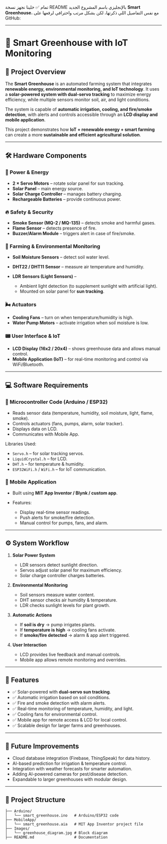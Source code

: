 تمام ✅ خلينا نجهز نسخة README بالإنجليزي باسم المشروع الجديد **Smart Greenhouse**، مع نفس التفاصيل اللي ذكرتها، لكن بشكل مرتب واحترافي لرفعها على GitHub:

---

# 🌱 Smart Greenhouse with IoT Monitoring

## 🔹 Project Overview

The **Smart Greenhouse** is an automated farming system that integrates **renewable energy, environmental monitoring, and IoT technology**.
It uses a **solar-powered system with dual-servo tracking** to maximize energy efficiency, while multiple sensors monitor soil, air, and light conditions.

The system is capable of **automatic irrigation, cooling, and fire/smoke detection**, with alerts and controls accessible through an **LCD display and mobile application**.

This project demonstrates how **IoT + renewable energy + smart farming** can create a more **sustainable and efficient agricultural solution**.

---

## 🛠️ Hardware Components

### 🔋 Power & Energy

* **2 × Servo Motors** – rotate solar panel for sun tracking.
* **Solar Panel** – main energy source.
* **Solar Charge Controller** – manages battery charging.
* **Rechargeable Batteries** – provide continuous power.

### 🔥 Safety & Security

* **Smoke Sensor (MQ-2 / MQ-135)** – detects smoke and harmful gases.
* **Flame Sensor** – detects presence of fire.
* **Buzzer/Alarm Module** – triggers alert in case of fire/smoke.

### 🌱 Farming & Environmental Monitoring

* **Soil Moisture Sensors** – detect soil water level.
* **DHT22 / DHT11 Sensor** – measure air temperature and humidity.
* **LDR Sensors (Light Sensors)** –

  * Ambient light detection (to supplement sunlight with artificial light).
  * Mounted on solar panel for **sun tracking**.

### 🌬️ Actuators

* **Cooling Fans** – turn on when temperature/humidity is high.
* **Water Pump Motors** – activate irrigation when soil moisture is low.

### 📟 User Interface & IoT

* **LCD Display (16x2 / 20x4)** – shows greenhouse data and allows manual control.
* **Mobile Application (IoT)** – for real-time monitoring and control via WiFi/Bluetooth.

---

## 💻 Software Requirements

### 🔹 Microcontroller Code (Arduino / ESP32)

* Reads sensor data (temperature, humidity, soil moisture, light, flame, smoke).
* Controls actuators (fans, pumps, alarm, solar tracker).
* Displays data on LCD.
* Communicates with Mobile App.

Libraries Used:

* `Servo.h` – for solar tracking servos.
* `LiquidCrystal.h` – for LCD.
* `DHT.h` – for temperature & humidity.
* `ESP32WiFi.h` / `WiFi.h` – for IoT communication.

### 🔹 Mobile Application

* Built using **MIT App Inventor / Blynk / custom app**.
* Features:

  * Display real-time sensor readings.
  * Push alerts for smoke/fire detection.
  * Manual control for pumps, fans, and alarm.

---

## ⚙️ System Workflow

1. **Solar Power System**

   * LDR sensors detect sunlight direction.
   * Servos adjust solar panel for maximum efficiency.
   * Solar charge controller charges batteries.

2. **Environmental Monitoring**

   * Soil sensors measure water content.
   * DHT sensor checks air humidity & temperature.
   * LDR checks sunlight levels for plant growth.

3. **Automatic Actions**

   * If **soil is dry** → pump irrigates plants.
   * If **temperature is high** → cooling fans activate.
   * If **smoke/fire detected** → alarm & app alert triggered.

4. **User Interaction**

   * LCD provides live feedback and manual controls.
   * Mobile app allows remote monitoring and overrides.

---

## 🌟 Features

* ✅ Solar-powered with **dual-servo sun tracking**.
* ✅ Automatic irrigation based on soil conditions.
* ✅ Fire and smoke detection with alarm alerts.
* ✅ Real-time monitoring of temperature, humidity, and light.
* ✅ Cooling fans for environmental control.
* ✅ Mobile app for remote access & LCD for local control.
* ✅ Scalable design for larger farms and greenhouses.

---

## 🔮 Future Improvements

* Cloud database integration (Firebase, ThingSpeak) for data history.
* AI-based prediction for irrigation & temperature control.
* Integration with weather forecasts for smarter automation.
* Adding AI-powered cameras for pest/disease detection.
* Expandable to larger greenhouses with modular design.

---

## 📂 Project Structure

```
├── Arduino/
│   └── smart_greenhouse.ino   # Arduino/ESP32 code
├── MobileApp/
│   └── smart_greenhouse.aia   # MIT App Inventor project file
├── Images/
│   └── greenhouse_diagram.jpg # Block diagram
├── README.md                  # Documentation
```
